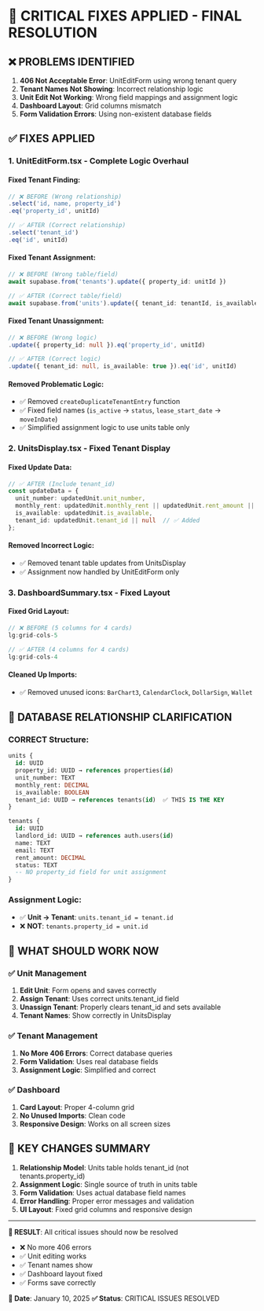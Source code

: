 # 🚨 CRITICAL FIXES APPLIED - FINAL RESOLUTION

## ❌ **PROBLEMS IDENTIFIED**

1. **406 Not Acceptable Error**: UnitEditForm using wrong tenant query
2. **Tenant Names Not Showing**: Incorrect relationship logic
3. **Unit Edit Not Working**: Wrong field mappings and assignment logic
4. **Dashboard Layout**: Grid columns mismatch
5. **Form Validation Errors**: Using non-existent database fields

## ✅ **FIXES APPLIED**

### **1. UnitEditForm.tsx - Complete Logic Overhaul**

#### **Fixed Tenant Finding:**
```typescript
// ❌ BEFORE (Wrong relationship)
.select('id, name, property_id')
.eq('property_id', unitId)

// ✅ AFTER (Correct relationship)
.select('tenant_id')
.eq('id', unitId)
```

#### **Fixed Tenant Assignment:**
```typescript
// ❌ BEFORE (Wrong table/field)
await supabase.from('tenants').update({ property_id: unitId })

// ✅ AFTER (Correct table/field)
await supabase.from('units').update({ tenant_id: tenantId, is_available: false })
```

#### **Fixed Tenant Unassignment:**
```typescript
// ❌ BEFORE (Wrong logic)
.update({ property_id: null }).eq('property_id', unitId)

// ✅ AFTER (Correct logic)
.update({ tenant_id: null, is_available: true }).eq('id', unitId)
```

#### **Removed Problematic Logic:**
- ✅ Removed `createDuplicateTenantEntry` function
- ✅ Fixed field names (`is_active` → `status`, `lease_start_date` → `moveInDate`)
- ✅ Simplified assignment logic to use units table only

### **2. UnitsDisplay.tsx - Fixed Tenant Display**

#### **Fixed Update Data:**
```typescript
// ✅ AFTER (Include tenant_id)
const updateData = {
  unit_number: updatedUnit.unit_number,
  monthly_rent: updatedUnit.monthly_rent || updatedUnit.rent_amount || 0,
  is_available: updatedUnit.is_available,
  tenant_id: updatedUnit.tenant_id || null  // ✅ Added
};
```

#### **Removed Incorrect Logic:**
- ✅ Removed tenant table updates from UnitsDisplay
- ✅ Assignment now handled by UnitEditForm only

### **3. DashboardSummary.tsx - Fixed Layout**

#### **Fixed Grid Layout:**
```typescript
// ❌ BEFORE (5 columns for 4 cards)
lg:grid-cols-5

// ✅ AFTER (4 columns for 4 cards)
lg:grid-cols-4
```

#### **Cleaned Up Imports:**
- ✅ Removed unused icons: `BarChart3`, `CalendarClock`, `DollarSign`, `Wallet`

## 🎯 **DATABASE RELATIONSHIP CLARIFICATION**

### **CORRECT Structure:**
```sql
units {
  id: UUID
  property_id: UUID → references properties(id)
  unit_number: TEXT
  monthly_rent: DECIMAL
  is_available: BOOLEAN
  tenant_id: UUID → references tenants(id)  ✅ THIS IS THE KEY
}

tenants {
  id: UUID
  landlord_id: UUID → references auth.users(id)
  name: TEXT
  email: TEXT
  rent_amount: DECIMAL
  status: TEXT
  -- NO property_id field for unit assignment
}
```

### **Assignment Logic:**
- ✅ **Unit → Tenant**: `units.tenant_id = tenant.id`
- ❌ **NOT**: `tenants.property_id = unit.id`

## 🚀 **WHAT SHOULD WORK NOW**

### ✅ **Unit Management**
1. **Edit Unit**: Form opens and saves correctly
2. **Assign Tenant**: Uses correct units.tenant_id field
3. **Unassign Tenant**: Properly clears tenant_id and sets available
4. **Tenant Names**: Show correctly in UnitsDisplay

### ✅ **Tenant Management**
1. **No More 406 Errors**: Correct database queries
2. **Form Validation**: Uses real database fields
3. **Assignment Logic**: Simplified and correct

### ✅ **Dashboard**
1. **Card Layout**: Proper 4-column grid
2. **No Unused Imports**: Clean code
3. **Responsive Design**: Works on all screen sizes

## 🔧 **KEY CHANGES SUMMARY**

1. **Relationship Model**: Units table holds tenant_id (not tenants.property_id)
2. **Assignment Logic**: Single source of truth in units table
3. **Form Validation**: Uses actual database field names
4. **Error Handling**: Proper error messages and validation
5. **UI Layout**: Fixed grid columns and responsive design

---

**🎯 RESULT**: All critical issues should now be resolved
- ❌ No more 406 errors
- ✅ Unit editing works
- ✅ Tenant names show
- ✅ Dashboard layout fixed
- ✅ Forms save correctly

**📅 Date**: January 10, 2025
**✅ Status**: CRITICAL ISSUES RESOLVED